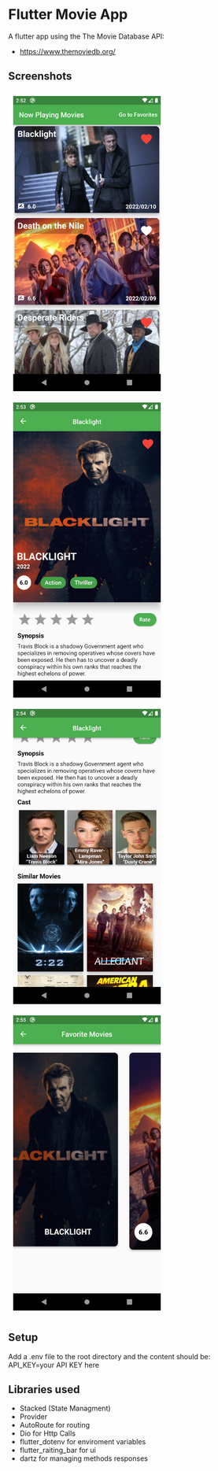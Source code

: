 # Flutter Movie App

A flutter app using the The Movie Database API:

- https://www.themoviedb.org/

## Screenshots

<style>
 img {
     padding: 10px;
 }
</style>

<img src="./screenshots/ss-1.png" width="300px"></img>
<img src="./screenshots/ss-2.png" width="300px"></img>
<img src="./screenshots/ss-3.png" width="300px"></img>
<img src="./screenshots/ss-4.png" width="300px"></img>

## Setup

Add a .env file to the root directory and the content should be:
API_KEY=your API KEY here

## Libraries used

- Stacked (State Managment)
- Provider
- AutoRoute for routing
- Dio for Http Calls
- flutter_dotenv for enviroment variables
- flutter_raiting_bar for ui
- dartz for managing methods responses

